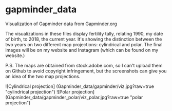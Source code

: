 # gapminder_data
Visualization of Gapminder data from Gapminder.org

The visualizations in these files display fertility tally, relating 1990, my date of birth, to 2018, the current year.  It's showing the distinction between the two years on two different map projections: cylindrical and polar. The final images will be on my website and Instagram (which can be found on my website.)

P.S. The maps are obtained from stock.adobe.com, so I can't upload them on Github to avoid copyright infringement, but the screenshots can give you an idea of the two map projections.


![Cylindrical projection] (Gapminder_data/gapminder/viz.jpg?raw=true "cylindrical projection")
![Polar projection] (Gapminder_data/gapminder_polar/viz_polar.jpg?raw=true "polar projection")
